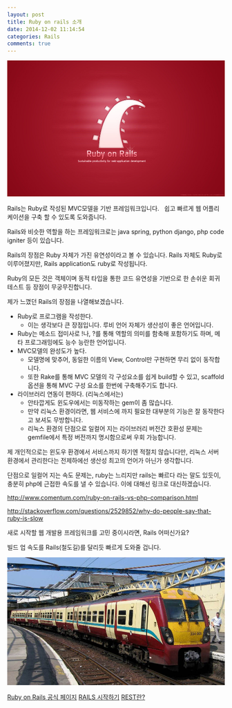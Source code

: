 ```yaml
---
layout: post
title: Ruby on rails 소개
date: 2014-12-02 11:14:54
categories: Rails
comments: true
---
```


![rails_1](/images/rails_1.jpg)

Rails는 Ruby로 작성된 MVC모델을 기반 프레임워크입니다.
 
쉽고 빠르게 웹 어플리케이션을 구축 할 수 있도록 도와줍니다.

Rails와 비슷한 역할을 하는 프레임워크로는 java spring, python django, php code igniter 등이 있습니다.

Rails의 장점은 Ruby 자체가 가진 유연성이라고 볼 수 있습니다.
Rails 자체도 Ruby로 이루어졌지만, Rails application도 ruby로 작성됩니다.

Ruby의 모든 것은 객체이며 동적 타입을 통한 코드 유연성을 기반으로 한 손쉬운 회귀 테스트 등 장점이 무궁무진합니다.

제가 느꼈던 Rails의 장점을 나열해보겠습니다.

* Ruby로 프로그램을 작성한다.
    * 이는 생각보다 큰 장점입니다. 루비 언어 자체가 생산성이 좋은 언어입니다.
* Ruby는 메소드 접미사로 !나, ?를 통해 역할의 의미를 함축해 포함하기도 하며, 메타 프로그래밍에도 능수 능란한 언어입니다.
* MVC모델의 완성도가 높다.
    * 모델명에 맞추어, 동일한 이름의 View, Control만 구현하면 무리 없이 동작합니다.
    * 또한 Rake를 통해 MVC 모델의 각 구성요소를 쉽게 build할 수 있고, scaffold 옵션을 통해 MVC 구성 요소를 한번에 구축해주기도 합니다.
* 라이브러리 연동이 편하다. (리눅스에서는)
    * 안타깝게도 윈도우에서는 미동작하는 gem이 좀 많습니다.
    * 만약 리눅스 환경이라면, 웹 서비스에 까지 필요한 대부분의 기능은 잘 동작한다고 보셔도 무방합니다.
    * 리눅스 환경의 단점으로 일컬어 지는 라이브러리 버전간 호환성 문제는 gemfile에서 특정 버전까지 명시함으로써 우회 가능합니다.

제 개인적으로는 윈도우 환경에서 서비스까지 하기엔 적절치 않습니다만, 리눅스 서버 환경에서 관리한다는 전제하에선 생산성 최고의 언어가 아닌가 생각합니다.

단점으로 일컬어 지는 속도 문제는, ruby는 느리지만 rails는 빠르다 라는 말도 있듯이, 충분히 php에 근접한 속도를 낼 수 있습니다. 
이에 대해선 링크로 대신하겠습니다.

<http://www.comentum.com/ruby-on-rails-vs-php-comparison.html>

<http://stackoverflow.com/questions/2529852/why-do-people-say-that-ruby-is-slow>


새로 시작할 웹 개발용 프레임워크를 고민 중이시라면, Rails 어떠신가요?

빌드 업 속도를 Rails(철도길)를 달리듯 빠르게 도와줄 겁니다.

![rails_2](/images/rails_2.jpg)

[Ruby on Rails 공식 페이지](http://rubyonrails.org/)
[RAILS 시작하기](http://rubykr.github.io/rails_guides/getting_started.html)
[REST란?](http://www.joinc.co.kr/modules/moniwiki/wiki.php/man/12/rest/about#s-2.1)
